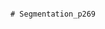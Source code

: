                                                                                                          # Segmentation_p269
